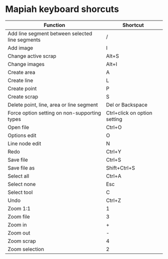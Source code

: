 # Mapiah keyboard shorcuts

| Function                                        | Shortcut                     |
| ----------------------------------------------- | ---------------------------- |
| Add line segment between selected line segments | /                            |
| Add image                                       | I                            |
| Change active scrap                             | Alt+S                        |
| Change images                                   | Alt+I                        |
| Create area                                     | A                            |
| Create line                                     | L                            |
| Create point                                    | P                            |
| Create scrap                                    | S                            |
| Delete point, line, area or line segment        | Del or Backspace             |
| Force option setting on non-supporting types    | Ctrl+click on option setting |
| Open file                                       | Ctrl+O                       |
| Options edit                                    | O                            |
| Line node edit                                  | N                            |
| Redo                                            | Ctrl+Y                       |
| Save file                                       | Ctrl+S                       |
| Save file as                                    | Shift+Ctrl+S                 |
| Select all                                      | Ctrl+A                       |
| Select none                                     | Esc                          |
| Select tool                                     | C                            |
| Undo                                            | Ctrl+Z                       |
| Zoom 1:1                                        | 1                            |
| Zoom file                                       | 3                            |
| Zoom in                                         | +                            |
| Zoom out                                        | -                            |
| Zoom scrap                                      | 4                            |
| Zoom selection                                  | 2                            |
